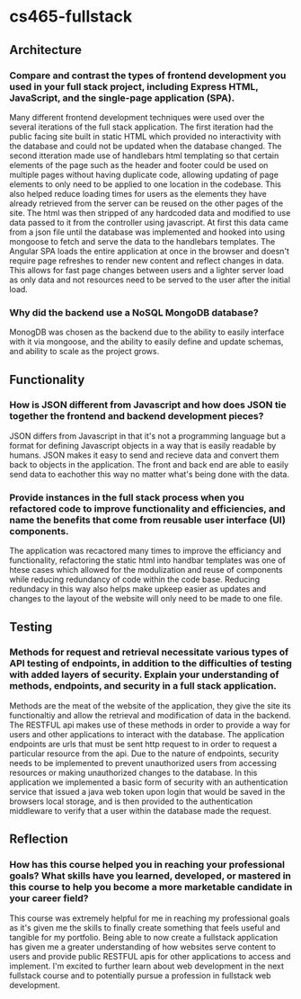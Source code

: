# cs465-fullstack

## Architecture

### Compare and contrast the types of frontend development you used in your full stack project, including Express HTML, JavaScript, and the single-page application (SPA).

<p>Many different frontend development techniques were used over the several iterations of the full stack application. The first iteration had the public facing site built in static HTML which provided no interactivity with the database and could not be updated when the database changed. The second itteration made use of handlebars html templating so that certain elements of the page such as the header and footer could be used on multiple pages without having duplicate code, allowing updating of page elements to only need to be applied to one location in the codebase. This also helped reduce loading times for users as the elements they have already retrieved from the server can be reused on the other pages of the site. The html was then stripped of any hardcoded data and modified to use data passed to it from the controller using javascript. At first this data came from a json file until the database was implemented and hooked into using mongoose to fetch and serve the data to the handlebars templates. The Angular SPA loads the entire application at once in the browser and doesn't require page refreshes to render new content and reflect changes in data. This allows for fast page changes between users and a lighter server load as only data and not resources need to be served to the user after the initial load.</p>

### Why did the backend use a NoSQL MongoDB database?

<p>MonogDB was chosen as the backend due to the ability to easily interface with it via mongoose, and the ability to easily define and update schemas, and ability to scale as the project grows.</p>

## Functionality

### How is JSON different from Javascript and how does JSON tie together the frontend and backend development pieces?

<p>JSON differs from Javascript in that it's not a programming language but a format for defining Javascript objects in a way that is easily readable by humans. JSON makes it easy to send and recieve data and convert them back to objects in the application. The front and back end are able to easily send data to eachother this way no matter what's being done with the data.</p>

### Provide instances in the full stack process when you refactored code to improve functionality and efficiencies, and name the benefits that come from reusable user interface (UI) components.

<p>The application was recactored many times to improve the efficiancy and functionality, refactoring the static html into handbar templates was one of htese cases which allowed for the modulization and reuse of components while reducing redundancy of code within the code base. Reducing redundacy in this way also helps make upkeep easier as updates and changes to the layout of the website will only need to be made to one file.</p>

## Testing

### Methods for request and retrieval necessitate various types of API testing of endpoints, in addition to the difficulties of testing with added layers of security. Explain your understanding of methods, endpoints, and security in a full stack application.

<p>Methods are the meat of the website of the application, they give the site its functionaltiy and allow the retrieval and modification of data in the backend. The RESTFUL api makes use of these methods in order to provide a way for users and other applications to interact with the database. The application endpoints are urls that must be sent http request to in order to request a particular resource from the api. Due to the nature of endpoints, security needs to be implemented to prevent unauthorized users from accessing resources or making unauthorized changes to the database. In this application we implemented a basic form of security with an authentication service that issued a java web token upon login that would be saved in the browsers local storage, and is then provided to the authentication middleware to verify that a user within the database made the request.</p>

## Reflection

### How has this course helped you in reaching your professional goals? What skills have you learned, developed, or mastered in this course to help you become a more marketable candidate in your career field?

<p>This course was extremely helpful for me in reaching my professional goals as it's given me the skills to finally create something that feels useful and tangible for my portfolio. Being able to now create a fullstack application has given me a greater understanding of how websites serve content to users and provide public RESTFUL apis for other applications to access and implement. I'm excited to further learn about web development in the next fullstack course and to potentially pursue a profession in fullstack web development.</p>
